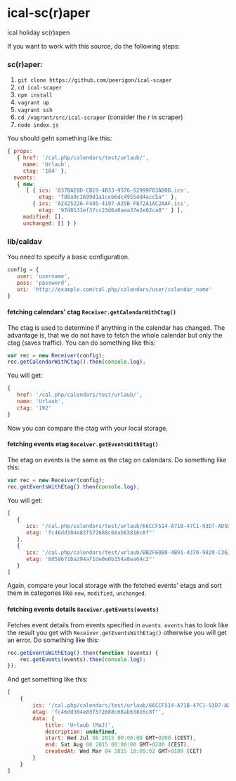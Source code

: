 # ical-sc(r)aper
ical holiday sc(r)apen

If you want to work with this source, do the following steps:

### sc(r)aper:

1. `git clone https://github.com/peerigon/ical-scaper`
2. `cd ical-scaper`
3. `npm install`
4. `vagrant up`
5. `vagrant ssh`
6. `cd /vagrant/src/ical-scraper` (consider the *r* in scraper)
7. `node index.js`

You should geht something like this:
```javascript
{ props: 
   { href: '/cal.php/calendars/test/urlaub/',
     name: 'Urlaub',
     ctag: '184' },
  events: 
   { new: 
      [ { ics: '037BAE0D-CB19-4B33-9376-52999F03AB0B.ics',
          etag: 'f86a9c1699d1a1ceb6dc4955dd4acc5a"' },
        { ics: 'A2425226-F445-4197-A35B-F872A1AC2AAF.ics',
          etag: '97d8131ef37cc23d6a0aea37e2e02ca8"' } ],
     modified: [],
     unchanged: [] } }
```

### lib/caldav

You need to specify a basic configuration.
```javascript
config = {
   user: 'username',
   pass: 'password',
   uri: 'http://example.com/cal.php/calendars/user/calendar_name'
}
```

#### fetching calendars' ctag `Receiver.getCalendarWithCtag()`
The ctag is used to determine if anything in the calendar has changed. The advantage is, that we do not have to fetch the whole calendar but only the ctag (saves traffic).
You can do something like this:
```javascript
var rec = new Receiver(config);
rec.getCalendarWithCtag().then(console.log);
```
You will get:
```javascript
{
   href: '/cal.php/calendars/test/urlaub/',
   name: 'Urlaub',
   ctag: '192'
}
```
Now you can compare the ctag with your local storage.

#### fetching events etag `Receiver.getEventsWithEtag()`
The etag on events is the same as the ctag on calendars.
Do something like this:
```javascript
var rec = new Receiver(config);
rec.getEventsWithEtag().then(console.log);
```
You will get:
```javascript
[
   {
      ics: '/cal.php/calendars/test/urlaub/66CCF514-A71B-47C1-93D7-AD5D3D169047.ics',
      etag: 'fc46dd304e83f572688c68ab63816c8f"'
   },
   {
      ics: '/cal.php/calendars/test/urlaub/BB2F60B8-4B91-4370-9829-C3633335DAFC.ics',
      etag: '8d59671ba294af1de0e0b154a8ea64c2"'
   }
]
```

Again, compare your local storage with the fetched events' etags and sort them in categories like `new`, `modified`, `unchanged`.

#### fetching events details `Receiver.getEvents(events)`
Fetches event details from events specified in `events`. `events` has to look like the result you get with `Receiver.getEventsWithEtag()` otherwise you will get an error.
Do something like this:
```javascript
rec.getEventsWithEtag().then(function (events) {
    rec.getEvents(events).then(console.log);
});
```
And get something like this:
```javascript
[
    {
        ics: '/cal.php/calendars/test/urlaub/66CCF514-A71B-47C1-93D7-AD5D3D169047.ics',
        etag: 'fc46dd304e83f572688c68ab63816c8f"',
        data: {
            title: 'Urlaub (MaJ)',
            description: undefined,
            start: Wed Jul 08 2015 00:00:00 GMT+0200 (CEST),
            end: Sat Aug 08 2015 00:00:00 GMT+0200 (CEST),
            createdAt: Wed Mar 04 2015 18:09:02 GMT+0100 (CET)
        } 
    }
]
```